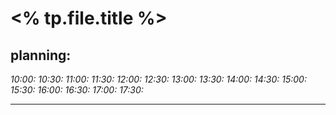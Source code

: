 # <% tp.file.title %>
## planning:
*10:00:* 
*10:30:* 
*11:00:* 
*11:30:* 
*12:00:* 
*12:30:* 
*13:00:* 
*13:30:* 
*14:00:* 
*14:30:* 
*15:00:* 
*15:30:* 
*16:00:* 
*16:30:* 
*17:00:* 
*17:30:* 

---
